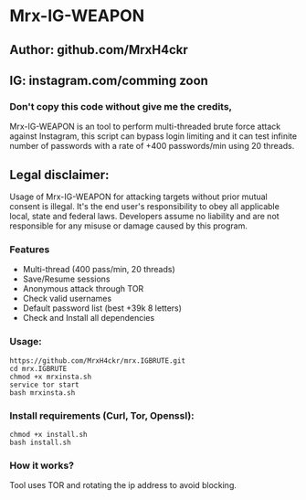 # Mrx-IG-WEAPON
## Author: github.com/MrxH4ckr
## IG: instagram.com/comming zoon
### Don't copy this code without give me the credits, 
Mrx-IG-WEAPON is an tool to perform multi-threaded brute force attack against Instagram, this script can bypass login limiting and it can test infinite number of passwords with a rate of +400 passwords/min using 20 threads.

## Legal disclaimer:
Usage of Mrx-IG-WEAPON for attacking targets without prior mutual consent is illegal. It's the end user's responsibility to obey all applicable local, state and federal laws. Developers assume no liability and are not responsible for any misuse or damage caused by this program.


### Features
- Multi-thread (400 pass/min, 20 threads)
- Save/Resume sessions
- Anonymous attack through TOR
- Check valid usernames
- Default password list (best +39k 8 letters)
- Check and Install all dependencies

### Usage:
```
https://github.com/MrxH4ckr/mrx.IGBRUTE.git
cd mrx.IGBRUTE
chmod +x mrxinsta.sh
service tor start
bash mrxinsta.sh
```

### Install requirements (Curl, Tor, Openssl):

```
chmod +x install.sh
bash install.sh
```

### How it works?
Tool uses TOR and rotating the ip address to avoid blocking. 

